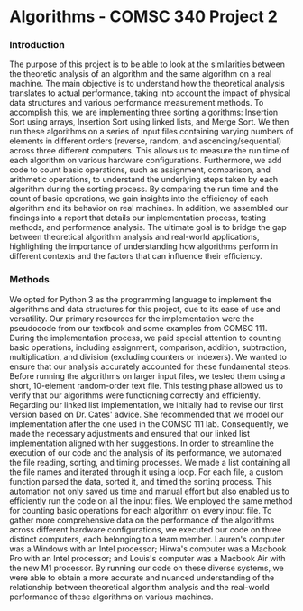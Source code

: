 # Algorithms - COMSC 340 Project 2

### Introduction
The purpose of this project is to be able to look at the similarities between the theoretic analysis of an algorithm and the same algorithm on a real machine. The main objective is to understand how the theoretical analysis translates to actual performance, taking into account the impact of physical data structures and various performance measurement methods. 
To accomplish this, we are implementing three sorting algorithms: Insertion Sort using arrays, Insertion Sort using linked lists, and Merge Sort. We then run these algorithms on a series of input files containing varying numbers of elements in different orders (reverse, random, and ascending/sequential) across three different computers. This allows us to measure the run time of each algorithm on various hardware configurations. Furthermore, we add code to count basic operations, such as assignment, comparison, and arithmetic operations, to understand the underlying steps taken by each algorithm during the sorting process. By comparing the run time and the count of basic operations, we gain insights into the efficiency of each algorithm and its behavior on real machines.
In addition, we assembled our findings into a report that details our implementation process, testing methods, and performance analysis. The ultimate goal is to bridge the gap between theoretical algorithm analysis and real-world applications, highlighting the importance of understanding how algorithms perform in different contexts and the factors that can influence their efficiency.

### Methods
We opted for Python 3 as the programming language to implement the algorithms and data structures for this project, due to its ease of use and versatility. Our primary resources for the implementation were the pseudocode from our textbook and some examples from COMSC 111. During the implementation process, we paid special attention to counting basic operations, including assignment, comparison, addition, subtraction, multiplication, and division (excluding counters or indexers). We wanted to ensure that our analysis accurately accounted for these fundamental steps.
Before running the algorithms on larger input files, we tested them using a short, 10-element random-order text file. This testing phase allowed us to verify that our algorithms were functioning correctly and efficiently. Regarding our linked list implementation, we initially had to revise our first version based on Dr. Cates' advice. She recommended that we model our implementation after the one used in the COMSC 111 lab. Consequently, we made the necessary adjustments and ensured that our linked list implementation aligned with her suggestions.
In order to streamline the execution of our code and the analysis of its performance, we automated the file reading, sorting, and timing processes. We made a list containing all the file names and iterated through it using a loop. For each file, a custom function parsed the data, sorted it, and timed the sorting process. This automation not only saved us time and manual effort but also enabled us to efficiently run the code on all the input files. We employed the same method for counting basic operations for each algorithm on every input file.
To gather more comprehensive data on the performance of the algorithms across different hardware configurations, we executed our code on three distinct computers, each belonging to a team member. Lauren's computer was a Windows with an Intel processor; Hirwa's computer was a Macbook Pro with an Intel processor; and Louis's computer was a Macbook Air with the new M1 processor. By running our code on these diverse systems, we were able to obtain a more accurate and nuanced understanding of the relationship between theoretical algorithm analysis and the real-world performance of these algorithms on various machines.
